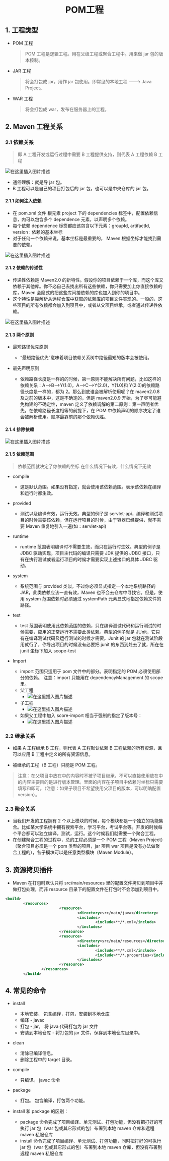 <h1 align = "center">POM工程</h1>

## 1. 工程类型

- POM 工程

  > POM 工程是逻辑工程。用在父级工程或聚合工程中。用来做 jar 包的版本控制。

- JAR 工程

  > 将会打包成 jar，用作 jar 包使用。即常见的本地工程 ---> Java Project。

- WAR 工程

  > 将会打包成 war，发布在服务器上的工程。

## 2. Maven 工程关系

### 2.1 依赖关系

> 即 A 工程开发或运行过程中需要 B 工程提供支持，则代表 A 工程依赖 B 工程

![在这里插入图片描述](https://img-blog.csdnimg.cn/11a9e22213f9427fad04d810bf75574b.png)

- 通俗理解：就是导 jar 包。
- B 工程可以是自己的项目打包后的 jar 包，也可以是中央仓库的 jar 包。

#### 2.1.1 如何注入依赖

- 在 pom.xml 文件 根元素 project 下的 dependencies 标签中，配置依赖信息，内可以包含多个 dependence 元素，以声明多个依赖。
- 每个依赖 dependence 标签都应该包含以下元素：groupId, artifactId, version : 依赖的基本坐标
- 对于任何一个依赖来说，基本坐标是最重要的， Maven 根据坐标才能找到需要的依赖。

![在这里插入图片描述](https://img-blog.csdnimg.cn/a8c750f25e2a4bf58121e9afd938c5d8.png)

#### 2.1.2 依赖的传递性

- 传递性依赖是 Maven2.0 的新特性。假设你的项目依赖于一个库，而这个库又依赖于其他库。你不必自己去找出所有这些依赖，你只需要加上你直接依赖的库，Maven 会隐式的把这些库间接依赖的库也加入到你的项目中。
- 这个特性是靠解析从远程仓库中获取的依赖库的项目文件实现的。一般的，这些项目的所有依赖都会加入到项目中，或者从父项目继承，或者通过传递性依赖。

![在这里插入图片描述](https://img-blog.csdnimg.cn/f3417e0475af4bb98846623032d9b163.png)

#### 2.1.3 两个原则

- 最短路径优先原则

  - “最短路径优先”意味着项目依赖关系树中路径最短的版本会被使用。

- 最先声明原则

  - 依赖路径长度是一样的的时候，第一原则不能解决所有问题，比如这样的依赖关系：A–>B–>Y(1.0)，A–>C–>Y(2.0)，Y(1.0)和 Y(2.0)的依赖路径长度是一样的，都为 2。那么到底谁会被解析使用呢？在 maven2.0.8 及之前的版本中，这是不确定的，但是 maven2.0.9 开始，为了尽可能避免构建的不确定性，maven 定义了依赖调解的第二原则：第一声明者优先。在依赖路径长度相等的前提下，在 POM 中依赖声明的顺序决定了谁会被解析使用。顺序最靠前的那个依赖优胜。

#### 2.1.4 排除依赖

![在这里插入图片描述](https://img-blog.csdnimg.cn/48f8e967b2a54e87b4d7ea3eb77d7f95.png)

#### 2.1.5 依赖范围

> 依赖范围就决定了你依赖的坐标 在什么情况下有效，什么情况下无效

- compile

  - 这是默认范围。如果没有指定，就会使用该依赖范围。表示该依赖在编译和运行时都生效。

- provided

  - 测试以及编译有效，运行无效。典型的例子是 servlet-api，编译和测试项目的时候需要该依赖，但在运行项目的时候，由于容器已经提供，就不需要 Maven 重复地引入一遍(如：servlet-api)

- runtime

  - runtime 范围表明编译时不需要生效，而只在运行时生效。典型的例子是 JDBC 驱动实现，项目主代码的编译只需要 JDK 提供的 JDBC 接口，只有在执行测试或者运行项目的时候才需要实现上述接口的具体 JDBC 驱动。

- system

  - 系统范围与 provided 类似，不过你必须显式指定一个本地系统路径的 JAR，此类依赖应该一直有效，Maven 也不会去仓库中寻找它。但是，使用 system 范围依赖时必须通过 systemPath 元素显式地指定依赖文件的路径。

- test

  - test 范围表明使用此依赖范围的依赖，只在编译测试代码和运行测试的时候需要，应用的正常运行不需要此类依赖。典型的例子就是 JUnit，它只有在编译测试代码及运行测试的时候才需要。Junit 的 jar 包就在测试阶段用就行了，你导出项目的时候没有必要把 junit 的东西到处去了就，所在在 junit 坐标下加入 scope-test

- Import
  - import 范围只适用于 pom 文件中的<dependencyManagement>部分。表明指定的 POM 必须使用<dependencyManagement>部分的依赖。
    注意：import 只能用在 dependencyManagement 的 scope 里。
  - 父工程
    - ![在这里插入图片描述](https://img-blog.csdnimg.cn/c9e5294590ba42c49255ab0183e4f953.png)
  - 子工程
    - ![在这里插入图片描述](https://img-blog.csdnimg.cn/127678ffea184a6c91d944f7a4b1ae2e.png)
  - 如果父工程中加入 score-import 相当于强制的指定了版本号：
    - ![在这里插入图片描述](https://img-blog.csdnimg.cn/1c0accf8ea4541f69a4b01d91b5c3ac5.png)

### 2.2 继承关系

- 如果 A 工程继承 B 工程，则代表 A 工程默认依赖 B 工程依赖的所有资源，且可以应用 B 工程中定义的所有资源信息。

- 被继承的工程（B 工程）只能是 POM 工程。

> 注意：在父项目中放在<dependencyManagement>中的内容时不被子项目继承，不可以直接使用放在<dependencyManagement>中的内容主要目的是进行版本管理。里面的内容在子项目中依赖时坐标只需要填写<group id>和<artifact id>即可。（注意：如果子项目不希望使用父项目的版本，可以明确配置 version）。

### 2.3 聚合关系

- 当我们开发的工程拥有 2 个以上模块的时候，每个模块都是一个独立的功能集合。比如某大学系统中拥有搜索平台，学习平台，考试平台等。开发的时候每个平台都可以独立编译，测试，运行。这个时候我们就需要一个聚合工程。
- 在创建聚合工程的过程中，总的工程必须是一个 POM 工程（Maven Project）（聚合项目必须是一个 pom 类型的项目，jar 项目 war 项目是没有办法做聚合工程的），各子模块可以是任意类型模块（Maven Module）。

## 3. 资源拷贝插件

- Maven 在打包时默认只将 src/main/resources 里的配置文件拷贝到项目中并做打包处理，而非 resource 目录下的配置文件在打包时不会添加到项目中。

```xml
<build>
        <resources>
                        <resource>
                                <directory>src/main/java</directory>
                                <includes>
                                        <include>**/*.xml</include>
                                </includes>
                        </resource>
                        <resource>
                                <directory>src/main/resources</directory>
                                <includes>
                                        <include>**/*.xml</include>
                                        <include>**/*.properties</include>
                                </includes>
                        </resource>
                </resources>
        </build>
```

## 4. 常见的命令

- install

  - 本地安装， 包含编译，打包，安装到本地仓库
  - 编译 - javac
  - 打包 - jar， 将 java 代码打包为 jar 文件
  - 安装到本地仓库 - 将打包的 jar 文件，保存到本地仓库目录中。

- clean

  - 清除已编译信息。
  - 删除工程中的 target 目录。

- compile

  - 只编译。 javac 命令

- package

  - 打包。 包含编译，打包两个功能。

- install 和 package 的区别：

  - package 命令完成了项目编译、单元测试、打包功能，但没有把打好的可执行 jar 包（war 包或其它形式的包）布署到本地 maven 仓库和远程 maven 私服仓库
  - install 命令完成了项目编译、单元测试、打包功能，同时把打好的可执行 jar 包（war 包或其它形式的包）布署到本地 maven 仓库，但没有布署到远程 maven 私服仓库
